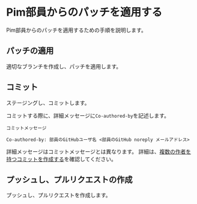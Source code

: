 # Pim部員からのパッチを適用する

Pim部員からのパッチを適用するための手順を説明します。

## パッチの適用

適切なブランチを作成し、パッチを適用します。

## コミット

ステージングし、コミットします。

コミットする際に、詳細メッセージに`Co-authored-by`を記述します。

```plaintext
コミットメッセージ

Co-authored-by: 部員のGitHubユーザ名 <部員のGitHub noreply メールアドレス>
```

詳細メッセージはコミットメッセージとは異なります。
詳細は、[複数の作者を持つコミットを作成する](https://docs.github.com/ja/pull-requests/committing-changes-to-your-project/creating-and-editing-commits/creating-a-commit-with-multiple-authors)を確認してください。

## プッシュし、プルリクエストの作成

プッシュし、プルリクエストを作成します。
